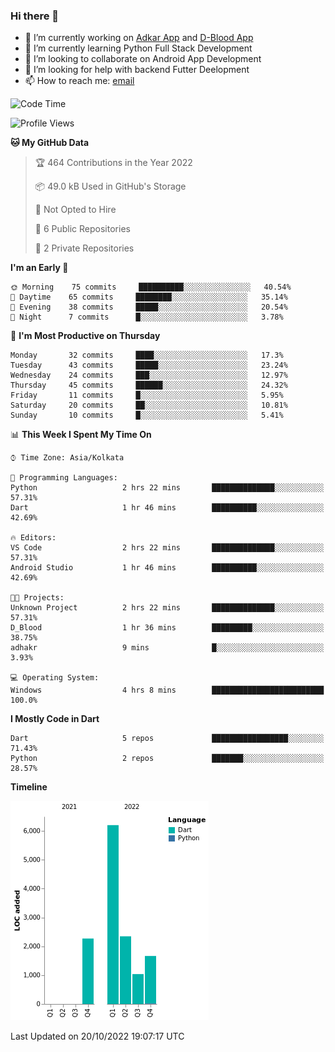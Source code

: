 ### Hi there 👋

- 🔭 I’m currently working on [Adkar App](https://github.com/pilgrimfathers/adkarApp) and [D-Blood App](https://github.com/LinoShaji/D-Blood)
- 🌱 I’m currently learning Python Full Stack Development
- 👯 I’m looking to collaborate on Android App Development
- 🤔 I’m looking for help with backend Futter Deelopment
- 📫 How to reach me: [email](mailto:linoshaji23@gmail.com)

<!--START_SECTION:waka-->
![Code Time](http://img.shields.io/badge/Code%20Time-8%20hrs%2048%20mins-blue)

![Profile Views](http://img.shields.io/badge/Profile%20Views-30-blue)

**🐱 My GitHub Data** 

> 🏆 464 Contributions in the Year 2022
 > 
> 📦 49.0 kB Used in GitHub's Storage 
 > 
> 🚫 Not Opted to Hire
 > 
> 📜 6 Public Repositories 
 > 
> 🔑 2 Private Repositories  
 > 
**I'm an Early 🐤** 

```text
🌞 Morning    75 commits     ██████████░░░░░░░░░░░░░░░   40.54% 
🌆 Daytime    65 commits     ████████░░░░░░░░░░░░░░░░░   35.14% 
🌃 Evening    38 commits     █████░░░░░░░░░░░░░░░░░░░░   20.54% 
🌙 Night      7 commits      █░░░░░░░░░░░░░░░░░░░░░░░░   3.78%

```
📅 **I'm Most Productive on Thursday** 

```text
Monday       32 commits     ████░░░░░░░░░░░░░░░░░░░░░   17.3% 
Tuesday      43 commits     █████░░░░░░░░░░░░░░░░░░░░   23.24% 
Wednesday    24 commits     ███░░░░░░░░░░░░░░░░░░░░░░   12.97% 
Thursday     45 commits     ██████░░░░░░░░░░░░░░░░░░░   24.32% 
Friday       11 commits     █░░░░░░░░░░░░░░░░░░░░░░░░   5.95% 
Saturday     20 commits     ██░░░░░░░░░░░░░░░░░░░░░░░   10.81% 
Sunday       10 commits     █░░░░░░░░░░░░░░░░░░░░░░░░   5.41%

```


📊 **This Week I Spent My Time On** 

```text
⌚︎ Time Zone: Asia/Kolkata

💬 Programming Languages: 
Python                   2 hrs 22 mins       ██████████████░░░░░░░░░░░   57.31% 
Dart                     1 hr 46 mins        ██████████░░░░░░░░░░░░░░░   42.69%

🔥 Editors: 
VS Code                  2 hrs 22 mins       ██████████████░░░░░░░░░░░   57.31% 
Android Studio           1 hr 46 mins        ██████████░░░░░░░░░░░░░░░   42.69%

🐱‍💻 Projects: 
Unknown Project          2 hrs 22 mins       ██████████████░░░░░░░░░░░   57.31% 
D_Blood                  1 hr 36 mins        █████████░░░░░░░░░░░░░░░░   38.75% 
adhakr                   9 mins              █░░░░░░░░░░░░░░░░░░░░░░░░   3.93%

💻 Operating System: 
Windows                  4 hrs 8 mins        █████████████████████████   100.0%

```

**I Mostly Code in Dart** 

```text
Dart                     5 repos             █████████████████░░░░░░░░   71.43% 
Python                   2 repos             ███████░░░░░░░░░░░░░░░░░░   28.57%

```


**Timeline**

![Chart not found](https://raw.githubusercontent.com/LinoShaji/LinoShaji/main/charts/bar_graph.png) 


 Last Updated on 20/10/2022 19:07:17 UTC
<!--END_SECTION:waka-->
